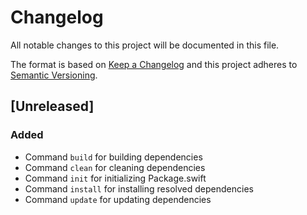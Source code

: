 # Changelog
All notable changes to this project will be documented in this file.

The format is based on [Keep a Changelog](http://keepachangelog.com/en/1.0.0/) and this project adheres to [Semantic Versioning](http://semver.org/spec/v2.0.0.html).

## [Unreleased]
### Added
- Command `build` for building dependencies
- Command `clean` for cleaning dependencies
- Command `init` for initializing Package.swift
- Command `install` for installing resolved dependencies
- Command `update` for updating dependencies
